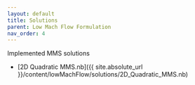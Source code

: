 ```yaml
---
layout: default
title: Solutions
parent: Low Mach Flow Formulation
nav_order: 4
---
```


Implemented MMS solutions
- [2D Quadratic MMS.nb]({{ site.absolute_url }}/content/lowMachFlow/solutions/2D_Quadratic_MMS.nb)